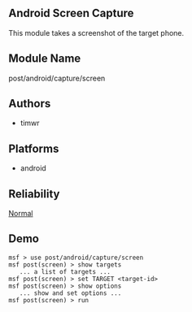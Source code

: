 ## Android Screen Capture

This module takes a screenshot of the target phone.


## Module Name
post/android/capture/screen

## Authors
* timwr





## Platforms
* android

## Reliability
[Normal](https://github.com/rapid7/metasploit-framework/wiki/Exploit-Ranking)

## Demo

```
msf > use post/android/capture/screen
msf post(screen) > show targets
   ... a list of targets ...
msf post(screen) > set TARGET <target-id>
msf post(screen) > show options
   ... show and set options ...
msf post(screen) > run
```
    
    